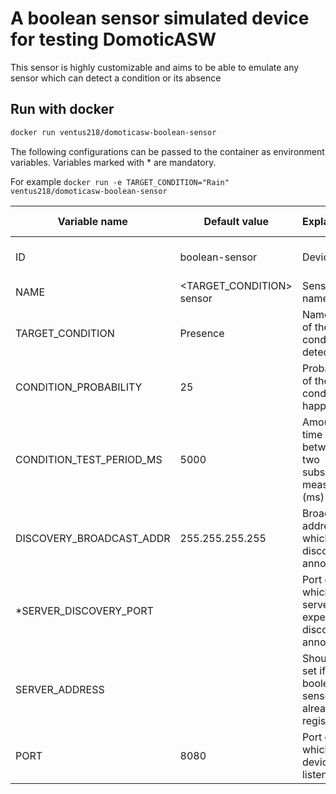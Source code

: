 # A boolean sensor simulated device for testing DomoticASW

This sensor is highly customizable and aims to be able to emulate any sensor which can detect a condition or its absence

## Run with docker

```sh
docker run ventus218/domoticasw-boolean-sensor
```

The following configurations can be passed to the container as environment variables. Variables marked with \* are mandatory.

For example `docker run -e TARGET_CONDITION="Rain" ventus218/domoticasw-boolean-sensor`

| Variable name            | Default value              | Explanation                                           | Admissible values                               |
| ------------------------ | -------------------------- | ----------------------------------------------------- | ----------------------------------------------- |
| ID                       | boolean-sensor             | Device id                                             | Any string unique in the system                 |
| NAME                     | \<TARGET_CONDITION> sensor | Sensor name                                           | Any string                                      |
| TARGET_CONDITION         | Presence                   | Name/Kind of the condition to detect                  | Any string                                      |
| CONDITION_PROBABILITY    | 25                         | Probability of the condition to happen                | Integer >= 0 and <= 100                         |
| CONDITION_TEST_PERIOD_MS | 5000                       | Amount of time between two subsequent measures (ms)   | Integer > 0                                     |
| DISCOVERY_BROADCAST_ADDR | 255.255.255.255            | Broadcast address to which send discovery announces   | Any valid broadcast address (ex: 192.168.1.255) |
| \*SERVER_DISCOVERY_PORT   |                             | Port on which the server expects discovery announces    | Any valid port                                    |
| SERVER_ADDRESS           |                            | Should be set if boolean sensor is already registered | \<host>:\<port>                                 |
| PORT                     | 8080                       | Port on which the device will listen                  | Any valid port                                  |
